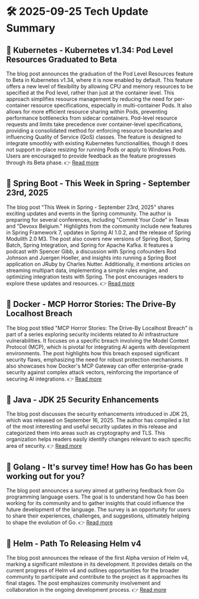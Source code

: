 # 🛠️ 2025-09-25 Tech Update Summary

## 🔹 Kubernetes - Kubernetes v1.34: Pod Level Resources Graduated to Beta
The blog post announces the graduation of the Pod Level Resources feature to Beta in Kubernetes v1.34, where it is now enabled by default. This feature offers a new level of flexibility by allowing CPU and memory resources to be specified at the Pod level, rather than just at the container level. This approach simplifies resource management by reducing the need for per-container resource specifications, especially in multi-container Pods. It also allows for more efficient resource sharing within Pods, preventing performance bottlenecks from sidecar containers. Pod-level resource requests and limits take precedence over container-level specifications, providing a consolidated method for enforcing resource boundaries and influencing Quality of Service (QoS) classes. The feature is designed to integrate smoothly with existing Kubernetes functionalities, though it does not support in-place resizing for running Pods or apply to Windows Pods. Users are encouraged to provide feedback as the feature progresses through its Beta phase.
👉 [Read more](https://kubernetes.io/blog/2025/09/22/kubernetes-v1-34-pod-level-resources/)

## 🔹 Spring Boot - This Week in Spring - September 23rd, 2025
The blog post "This Week in Spring - September 23rd, 2025" shares exciting updates and events in the Spring community. The author is preparing for several conferences, including "Commit Your Code" in Texas and "Devoxx Belgium." Highlights from the community include new features in Spring Framework 7, updates in Spring AI 1.0.2, and the release of Spring Modulith 2.0 M3. The post also covers new versions of Spring Boot, Spring Batch, Spring Integration, and Spring for Apache Kafka. It features a podcast with Spencer Gibb, a discussion with Spring cofounders Rod Johnson and Juergen Hoeller, and insights into running a Spring Boot application on JRuby by Charles Nutter. Additionally, it mentions articles on streaming multipart data, implementing a simple rules engine, and optimizing integration tests with Spring. The post encourages readers to explore these updates and resources.
👉 [Read more](https://spring.io/blog/2025/09/23/this-week-in-spring-september-23rd-2025)

## 🔹 Docker - MCP Horror Stories: The Drive-By Localhost Breach
The blog post titled "MCP Horror Stories: The Drive-By Localhost Breach" is part of a series exploring security incidents related to AI infrastructure vulnerabilities. It focuses on a specific breach involving the Model Context Protocol (MCP), which is pivotal for integrating AI agents with development environments. The post highlights how this breach exposed significant security flaws, emphasizing the need for robust protection mechanisms. It also showcases how Docker's MCP Gateway can offer enterprise-grade security against complex attack vectors, reinforcing the importance of securing AI integrations.
👉 [Read more](https://www.docker.com/blog/mpc-horror-stories-cve-2025-49596-local-host-breach/)

## 🔹 Java - JDK 25 Security Enhancements
The blog post discusses the security enhancements introduced in JDK 25, which was released on September 16, 2025. The author has compiled a list of the most interesting and useful security updates in this release and categorized them into areas such as cryptography and TLS. This organization helps readers easily identify changes relevant to each specific area of security.
👉 [Read more](https://inside.java/2025/09/24/jdk25-security-enhancements/)

## 🔹 Golang - It's survey time! How has Go has been working out for you?
The blog post announces a survey aimed at gathering feedback from Go programming language users. The goal is to understand how Go has been working for its community and to gather insights that could influence the future development of the language. The survey is an opportunity for users to share their experiences, challenges, and suggestions, ultimately helping to shape the evolution of Go.
👉 [Read more](https://go.dev/blog/survey2025-announce)

## 🔹 Helm - Path To Releasing Helm v4
The blog post announces the release of the first Alpha version of Helm v4, marking a significant milestone in its development. It provides details on the current progress of Helm v4 and outlines opportunities for the broader community to participate and contribute to the project as it approaches its final stages. The post emphasizes community involvement and collaboration in the ongoing development process.
👉 [Read more](https://helm.sh/blog/path-to-helm-v4/)

